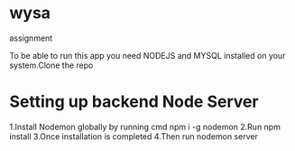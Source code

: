 # wysa
assignment

To be able to run this app you need NODEJS and MYSQL installed on your system.Clone the repo 

# Setting up backend Node Server
1.Install Nodemon globally by running cmd npm i -g nodemon
2.Run npm install
3.Once installation is completed
4.Then run nodemon server
